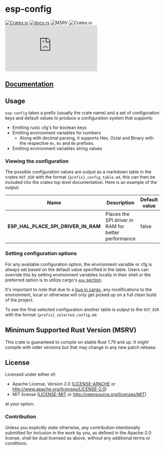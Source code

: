 # esp-config

[![Crates.io](https://img.shields.io/crates/v/esp-config?labelColor=1C2C2E&color=C96329&logo=Rust&style=flat-square)](https://crates.io/crates/esp-config)
[![docs.rs](https://img.shields.io/docsrs/esp-config?labelColor=1C2C2E&color=C96329&logo=rust&style=flat-square)](https://docs.rs/esp-config)
![MSRV](https://img.shields.io/badge/MSRV-1.79-blue?labelColor=1C2C2E&style=flat-square)
![Crates.io](https://img.shields.io/crates/l/esp-config?labelColor=1C2C2E&style=flat-square)
[![Matrix](https://img.shields.io/matrix/esp-rs:matrix.org?label=join%20matrix&labelColor=1C2C2E&color=BEC5C9&logo=matrix&style=flat-square)](https://matrix.to/#/#esp-rs:matrix.org)

## [Documentation](https://docs.rs/crate/esp-config)

## Usage

`esp-config` takes a prefix (usually the crate name) and a set of configuration keys and default values to produce a configuration system that supports:

- Emitting rustc cfg's for boolean keys
- Emitting environment variables for numbers
  - Along with decimal parsing, it supports Hex, Octal and Binary with the respective `0x`, `0o` and `0b` prefixes.
- Emitting environment variables string values

### Viewing the configuration

The possible configuration values are output as a markdown table in the crates `OUT_DIR` with the format `{prefix}_config_table.md`, this can then be included into the crates top level documentation. Here is an example of the output:


| Name | Description | Default value |
|------|-------------|---------------|
|**ESP_HAL_PLACE_SPI_DRIVER_IN_RAM**|Places the SPI driver in RAM for better performance|false|

### Setting configuration options

For any available configuration option, the environment variable or cfg is _always_ set based on the default value specified in the table. Users can override this by setting environment variables locally in their shell _or_ the preferred option is to utilize cargo's [`env` section](https://doc.rust-lang.org/cargo/reference/config.html#env).

It's important to note that due to a [bug in cargo](https://github.com/rust-lang/cargo/issues/10358), any modifications to the environment, local or otherwise will only get picked up on a full clean build of the project.

To see the final selected configuration another table is output to the `OUT_DIR` with the format `{prefix}_selected_config.md`.

## Minimum Supported Rust Version (MSRV)

This crate is guaranteed to compile on stable Rust 1.79 and up. It _might_
compile with older versions but that may change in any new patch release.

## License

Licensed under either of:

- Apache License, Version 2.0 ([LICENSE-APACHE](../LICENSE-APACHE) or http://www.apache.org/licenses/LICENSE-2.0)
- MIT license ([LICENSE-MIT](../LICENSE-MIT) or http://opensource.org/licenses/MIT)

at your option.

### Contribution

Unless you explicitly state otherwise, any contribution intentionally submitted for inclusion in
the work by you, as defined in the Apache-2.0 license, shall be dual licensed as above, without
any additional terms or conditions.
